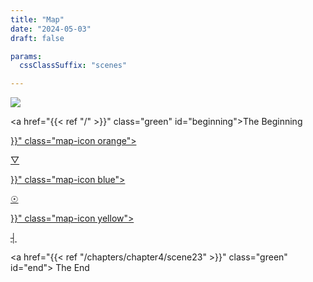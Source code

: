 ```yaml
---
title: "Map"
date: "2024-05-03"
draft: false

params:
  cssClassSuffix: "scenes"

---
```


<div id="mapFolder">

  <img src="/images/Mirroring_map32.png" id="map">

  <a href="{{< ref "/" >}}" class="green" id="beginning">The Beginning</a>

  <div id="prismaScenes">
      <a href="{{< ref "/chapters/chapter2/scene7" >}}" class="map-icon orange">
        <p class="orange" id="prisma">&#9661;</p>
      </a>
  </div>

  <div id="wellScenes">
      <a href="{{< ref "/chapters/chapter1/scene1" >}}" class="map-icon blue">
        <p id="well" class="blue">&#9737;</p>
      </a>
  </div>
  <div id=antennaScenes>
      <a href="{{< ref "/chapters/chapter1/scene1" >}}" class="map-icon yellow">
        <p id="antenna" class="yellow">&#9508;</p>
      </a>
  </div>

  <a href="{{< ref "/chapters/chapter4/scene23" >}}" class="green" id="end">
    The End
  </a>

</div>

<script src="/js/map.js" type="module"></script>
